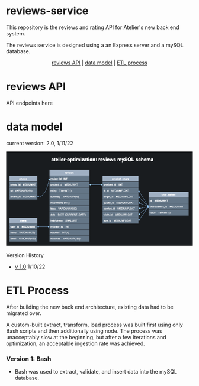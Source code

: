 # **reviews-service**

This repository is the reviews and rating API for Atelier's new back end system.

The reviews service is designed using a an Express server and a mySQL database.

<div align="center">

[reviews API](#reviews-api) |
[data model](#data-model) |
[ETL process](#etl-process)

</div>

# **reviews API**

API endpoints here

# **data model**

current version: 2.0, 1/11/22

![Data Model version 2](./data_models/sql-modelv2.png)

Version History
- [v 1.0][version1] 1/10/22

[version1]: ./data_models/sql-modelv1.png

# **ETL Process**

After building the new back end architecture, existing data had to be migrated over.

A custom-built extract, transform, load process was built first using only Bash scripts and then additionally using node. The process was unacceptably slow at the beginning, but after a few iterations and optimization, an acceptable ingestion rate was achieved.

### **Version 1: Bash**

- Bash was used to extract, validate, and insert data into the mySQL database.

